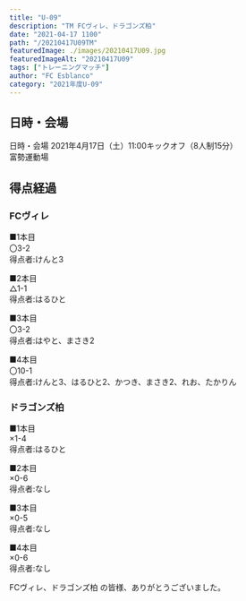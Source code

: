 ```yaml
---
title: "U-09"
description: "TM FCヴィレ、ドラゴンズ柏"
date: "2021-04-17 1100"
path: "/20210417U09TM"
featuredImage: ./images/20210417U09.jpg
featuredImageAlt: "20210417U09"
tags: ["トレーニングマッチ"]
author: "FC Esblanco"
category: "2021年度U-09"
---
```



## 日時・会場

日時・会場
2021年4月17日（土）11:00キックオフ（8人制15分）<br>
富勢運動場

## 得点経過

### FCヴィレ

■1本目<br>
〇3-2<br>
得点者:けんと3

■2本目<br>
△1-1<br>
得点者:はるひと

■3本目<br>
〇3-2<br>
得点者:はやと、まさき2

■4本目<br>
〇10-1<br>
得点者:けんと3、はるひと2、かつき、まさき2、れお、たかりん

### ドラゴンズ柏

■1本目<br>
×1-4<br>
得点者:はるひと

■2本目<br>
×0-6<br>
得点者:なし

■3本目<br>
×0-5<br>
得点者:なし

■4本目<br>
×0-6<br>
得点者:なし


FCヴィレ、ドラゴンズ柏 の皆様、ありがとうございました。
